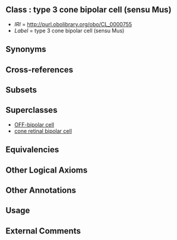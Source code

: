 
## Class : type 3 cone bipolar cell (sensu Mus)

 * *IRI* = http://purl.obolibrary.org/obo/CL_0000755
 * *Label* = type 3 cone bipolar cell (sensu Mus)

## Synonyms


## Cross-references


## Subsets


## Superclasses

 * [OFF-bipolar cell](../../CL/50/CL_0000750.md)
 * [cone retinal bipolar cell](../../CL/52/CL_0000752.md)

## Equivalencies


## Other Logical Axioms


## Other Annotations


## Usage


## External Comments

